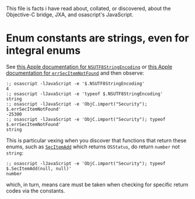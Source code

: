This file is facts i have read about, collated, or discovered, about the
Objective-C bridge, JXA, and osascript's JavaScript.

# Enum constants are strings, even for integral enums

See [this Apple documentation for `NSUTF8StringEncoding`](https://developer.apple.com/documentation/foundation/1497293-string_encodings/nsutf8stringencoding) or [this Apple documentation for `errSecItemNotFound`](https://developer.apple.com/documentation/security/1542001-security_framework_result_codes/errsecitemnotfound) and then observe:

    :; osascript -lJavaScript -e '$.NSUTF8StringEncoding'
    4
    :; osascript -lJavaScript -e 'typeof $.NSUTF8StringEncoding'
    string
    :; osascript -lJavaScript -e 'ObjC.import("Security"); $.errSecItemNotFound'
    -25300
    :; osascript -lJavaScript -e 'ObjC.import("Security"); typeof $.errSecItemNotFound'
    string

This is particular vexing when you discover that functions that return these
enums, such as [`SecItemAdd`](https://developer.apple.com/documentation/security/1401659-secitemadd?language=objc) which returns `OSStatus`, do return `number` not `string`:

    :; osascript -lJavaScript -e 'ObjC.import("Security"); typeof $.SecItemAdd(null, null)'
    number

which, in turn, means care must be taken when checking for specific return codes
via the constants.
